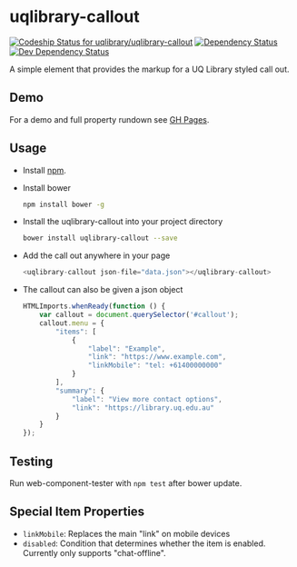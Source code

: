 # uqlibrary-callout

[![Codeship Status for uqlibrary/uqlibrary-callout](https://app.codeship.com/projects/50a31000-c2f3-0133-5d4e-7e8bd0c2c793/status?branch=master)](https://codeship.com/projects/137960)
[![Dependency Status](https://david-dm.org/uqlibrary/uqlibrary-callout.svg)](https://david-dm.org/uqlibrary/uqlibrary-callout)
[![Dev Dependency Status](https://david-dm.org/uqlibrary/uqlibrary-callout/dev-status.svg)](https://david-dm.org/uqlibrary/uqlibrary-callout?type=dev)

A simple element that provides the markup for a UQ Library styled call out.

## Demo

For a demo and full property rundown see [GH Pages](http://uqlibrary.github.io/uqlibrary-callout/uqlibrary-callout/).

## Usage

- Install [npm](https://nodejs.org/en/download/).
- Install bower

    ```sh
    npm install bower -g
    ```

- Install the uqlibrary-callout into your project directory

    ```sh
    bower install uqlibrary-callout --save
    ```

- Add the call out anywhere in your page

    ```javascript
    <uqlibrary-callout json-file="data.json"></uqlibrary-callout>
    ```

- The callout can also be given a json object

    ```javascript
    HTMLImports.whenReady(function () {
        var callout = document.querySelector('#callout');
        callout.menu = {
            "items": [
                {
                    "label": "Example",
                    "link": "https://www.example.com",
                    "linkMobile": "tel: +61400000000"
                }
            ],
            "summary": {
                "label": "View more contact options",
                "link": "https://library.uq.edu.au"
            }
        }
    });
    ```

## Testing

Run web-component-tester with `npm test` after bower update.

## Special Item Properties

- `linkMobile`: Replaces the main "link" on mobile devices
- `disabled`: Condition that determines whether the item is enabled. Currently only supports "chat-offline".
